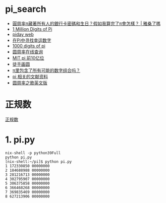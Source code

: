# pi_search

- [圓周率π藏著所有人的銀行卡密碼和生日？假如我算完了π會怎樣？ | 雅桑了嗎](https://www.youtube.com/watch?v=lXhzUSn5oFQ)
- [1 Million Digits of Pi](https://www.piday.org/million/)
- [piday web](https://www.piday.org/)
- [在Pi中寻找幸运数字](https://www.icode9.com/content-4-802895.html)
- [1000 digits of pi ](https://math.tools/numbers/pi/1000)
- [圆周率在线查询](http://pai.babihu.com/)
- [MIT pi 前10亿位 ](https://stuff.mit.edu/afs/sipb/contrib/pi/pi-billion.txt)
- [徒手画圆](https://vladgotlib.com/circular/)
- [π里包含了所有可能的数字组合吗？](https://www.guokr.com/article/439682/)
- [pi 相关的文献资料](https://mathworld.wolfram.com/Pi.html)
- [圆周率之歌英文版](http://pai.babihu.com/special/pisongen.html)

# 正规数
[正规数](https://zh.wikipedia.org/wiki/%E6%AD%A3%E8%A7%84%E6%95%B0)

# 1. pi.py

```
nix-shell -p python39Full
python pi.py
[nix-shell:~/pi]$ python pi.py
1 172330850 00000000
2 184688988 00000000
3 281216713 00000000
4 302795907 00000000
5 306375858 00000000
6 366468268 00000000
7 369835469 00000000
8 627213906 00000000

```

